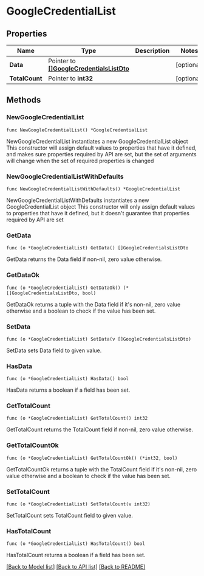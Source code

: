 # GoogleCredentialList

## Properties

Name | Type | Description | Notes
------------ | ------------- | ------------- | -------------
**Data** | Pointer to [**[]GoogleCredentialsListDto**](GoogleCredentialsListDto.md) |  | [optional] 
**TotalCount** | Pointer to **int32** |  | [optional] 

## Methods

### NewGoogleCredentialList

`func NewGoogleCredentialList() *GoogleCredentialList`

NewGoogleCredentialList instantiates a new GoogleCredentialList object
This constructor will assign default values to properties that have it defined,
and makes sure properties required by API are set, but the set of arguments
will change when the set of required properties is changed

### NewGoogleCredentialListWithDefaults

`func NewGoogleCredentialListWithDefaults() *GoogleCredentialList`

NewGoogleCredentialListWithDefaults instantiates a new GoogleCredentialList object
This constructor will only assign default values to properties that have it defined,
but it doesn't guarantee that properties required by API are set

### GetData

`func (o *GoogleCredentialList) GetData() []GoogleCredentialsListDto`

GetData returns the Data field if non-nil, zero value otherwise.

### GetDataOk

`func (o *GoogleCredentialList) GetDataOk() (*[]GoogleCredentialsListDto, bool)`

GetDataOk returns a tuple with the Data field if it's non-nil, zero value otherwise
and a boolean to check if the value has been set.

### SetData

`func (o *GoogleCredentialList) SetData(v []GoogleCredentialsListDto)`

SetData sets Data field to given value.

### HasData

`func (o *GoogleCredentialList) HasData() bool`

HasData returns a boolean if a field has been set.

### GetTotalCount

`func (o *GoogleCredentialList) GetTotalCount() int32`

GetTotalCount returns the TotalCount field if non-nil, zero value otherwise.

### GetTotalCountOk

`func (o *GoogleCredentialList) GetTotalCountOk() (*int32, bool)`

GetTotalCountOk returns a tuple with the TotalCount field if it's non-nil, zero value otherwise
and a boolean to check if the value has been set.

### SetTotalCount

`func (o *GoogleCredentialList) SetTotalCount(v int32)`

SetTotalCount sets TotalCount field to given value.

### HasTotalCount

`func (o *GoogleCredentialList) HasTotalCount() bool`

HasTotalCount returns a boolean if a field has been set.


[[Back to Model list]](../README.md#documentation-for-models) [[Back to API list]](../README.md#documentation-for-api-endpoints) [[Back to README]](../README.md)


